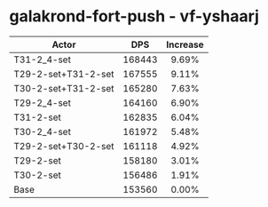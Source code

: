 # galakrond-fort-push - vf-yshaarj
| Actor | DPS | Increase |
|---|:---:|:---:|
|T31-2_4-set|168443|9.69%|
|T29-2-set+T31-2-set|167555|9.11%|
|T30-2-set+T31-2-set|165280|7.63%|
|T29-2_4-set|164160|6.90%|
|T31-2-set|162835|6.04%|
|T30-2_4-set|161972|5.48%|
|T29-2-set+T30-2-set|161118|4.92%|
|T29-2-set|158180|3.01%|
|T30-2-set|156486|1.91%|
|Base|153560|0.00%|
